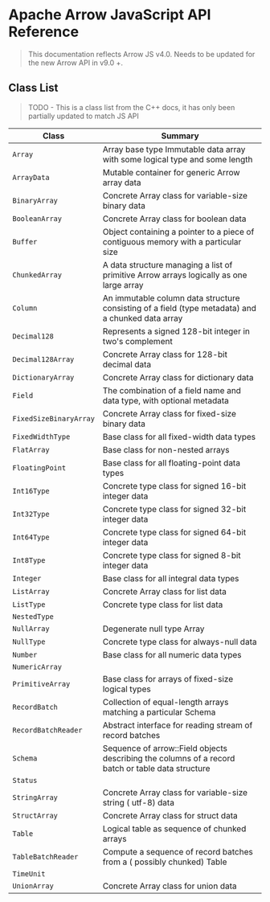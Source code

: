 # Apache Arrow JavaScript API Reference

> This documentation reflects Arrow JS v4.0. Needs to be updated for the new Arrow API in v9.0 +.

## Class List

> TODO - This is a class list from the C++ docs, it has only been partially updated to match JS API

| Class             | Summary |
| ---               | ---     |
| `Array`           | Array base type Immutable data array with some logical type and some length |
| `ArrayData`       | Mutable container for generic Arrow array data  |
| `BinaryArray`     | Concrete Array class for variable-size binary data |
| `BooleanArray`    | Concrete Array class for boolean data  |
| `Buffer`          | Object containing a pointer to a piece of contiguous  memory with a particular size |
| `ChunkedArray`    | A data structure managing a list of primitive Arrow arrays logically as one large array |
| `Column`          | An immutable column data structure consisting of a field (type metadata) and a chunked data array |
| `Decimal128`      | Represents a signed 128-bit integer in two's  complement |
| `Decimal128Array` | Concrete Array class for 128-bit decimal data  |
| `DictionaryArray` | Concrete Array class for dictionary data  |
| `Field`           | The combination of a field name and data type, with  optional metadata |
| `FixedSizeBinaryArray` | Concrete Array class for fixed-size  binary data |
| `FixedWidthType`  | Base class for all fixed-width data types  |
| `FlatArray`       | Base class for non-nested arrays  |
| `FloatingPoint`   | Base class for all floating-point data types  |
| `Int16Type`       | Concrete type class for signed 16-bit integer data  |
| `Int32Type`       | Concrete type class for signed 32-bit integer data  |
| `Int64Type`       | Concrete type class for signed 64-bit integer data  |
| `Int8Type`        | Concrete type class for signed 8-bit integer data  |
| `Integer`         | Base class for all integral data types  |
| `ListArray`       | Concrete Array class for list data  |
| `ListType`        | Concrete type class for list data  |
| `NestedType`      | |
| `NullArray`       | Degenerate null type Array  |
| `NullType`        | Concrete type class for always-null data  |
| `Number`          | Base class for all numeric data types  |
| `NumericArray`    | |
| `PrimitiveArray`  | Base class for arrays of fixed-size logical  types |
| `RecordBatch`     | Collection of equal-length arrays matching a  particular Schema |
| `RecordBatchReader` | Abstract interface for reading stream of  record batches |
| `Schema`          | Sequence of arrow::Field objects describing the  columns of a record batch or table data structure |
| `Status`          | |
| `StringArray`     | Concrete Array class for variable-size string ( utf-8) data |
| `StructArray`     | Concrete Array class for struct data  |
| `Table`           | Logical table as sequence of chunked arrays  |
| `TableBatchReader` | Compute a sequence of record batches from a ( possibly chunked) Table |
| `TimeUnit`        | |
| `UnionArray`      | Concrete Array class for union data  |
